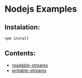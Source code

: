 # Nodejs Examples

## Instalation:
`npm install`

## Contents:
* [readable-streams](./readable-streams/README.MD)
* [writable-streams](./writable-streams/README.MD)
